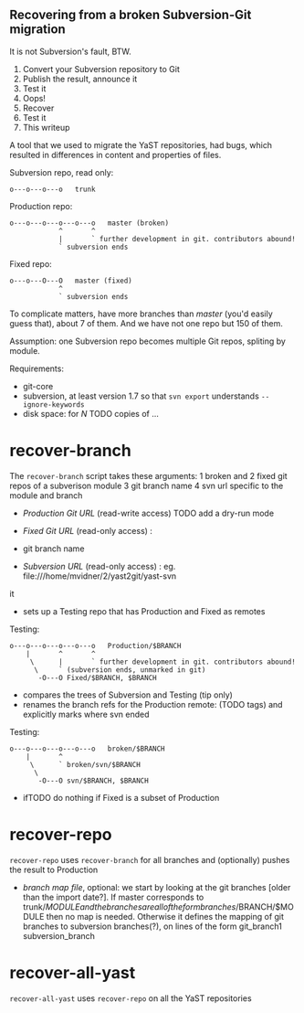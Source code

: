 Recovering from a broken Subversion-Git migration
-------------------------------------------------

It is not Subversion's fault, BTW.

1. Convert your Subversion repository to Git
2. Publish the result, announce it
3. Test it
4. Oops!
5. Recover
6. Test it
7. This writeup

A tool that we used to migrate the YaST repositories, had bugs, which resulted
in differences in content and properties of files.

Subversion repo, read only:

    o---o---o---o   trunk

Production repo:

    o---o---o---o---o---o   master (broken)
                ^       ^
                |       ` further development in git. contributors abound!
                ` subversion ends

Fixed repo:

    o---o---O---O   master (fixed)
                ^
                ` subversion ends

To complicate matters, have more branches than _master_ (you'd easily
guess that), about 7 of them. And we have not one repo but 150 of them. 

Assumption: one Subversion repo becomes multiple Git repos, spliting by module.

Requirements:

- git-core
- subversion, at least version 1.7
  so that `svn export` understands `--ignore-keywords`
- disk space: for *N* TODO copies of ...

recover-branch
==============

The `recover-branch` script takes these arguments:
1 broken and 2 fixed git repos of a subverison module
3 git branch name
4 svn url specific to the module and branch

- *Production Git URL*  (read-write access)
  TODO add a dry-run mode
  

- *Fixed Git URL*  (read-only access)
:
- git branch name
- *Subversion URL* (read-only access)
:  eg. file:///home/mvidner/2/yast2git/yast-svn

it
- sets up a Testing repo that has Production and Fixed as remotes

Testing:

    o---o---o---o---o---o   Production/$BRANCH
        |       ^       ^
         \      |       ` further development in git. contributors abound!
          \     ` (subversion ends, unmarked in git)
           -O---O Fixed/$BRANCH, $BRANCH

- compares the trees of Subversion and Testing (tip only)
- renames the branch refs for the Production remote:  (TODO tags)
  and explicitly marks where svn ended

Testing:

    o---o---o---o---o---o   broken/$BRANCH
        |       ^         
         \      ` broken/svn/$BRANCH
          \     
           -O---O svn/$BRANCH, $BRANCH



- ifTODO do nothing if Fixed is a subset of Production

recover-repo
============

`recover-repo` uses `recover-branch` for all branches and (optionally) pushes
the result to Production

- *branch map file*, optional:
  we start by looking at the git branches [older than the import date?].
  If master corresponds to trunk/$MODULE and the branches are all of the form
  branches/$BRANCH/$MODULE then no map is needed. Otherwise it defines the
   mapping of git branches to subversion branches(?), on lines of the form
  git_branch1 <whitespace> subversion_branch

recover-all-yast
================

`recover-all-yast` uses `recover-repo` on all the YaST repositories

